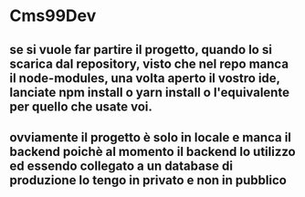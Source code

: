 # Cms99Dev

## se si vuole far partire il progetto, quando lo si scarica dal repository, visto che nel repo manca il node-modules, una volta aperto il vostro ide, lanciate npm install o yarn install o l'equivalente per quello che usate voi.
## ovviamente il progetto è solo in locale e manca il backend poichè al momento il backend lo utilizzo ed essendo collegato a un database di produzione lo tengo in privato e non in pubblico
